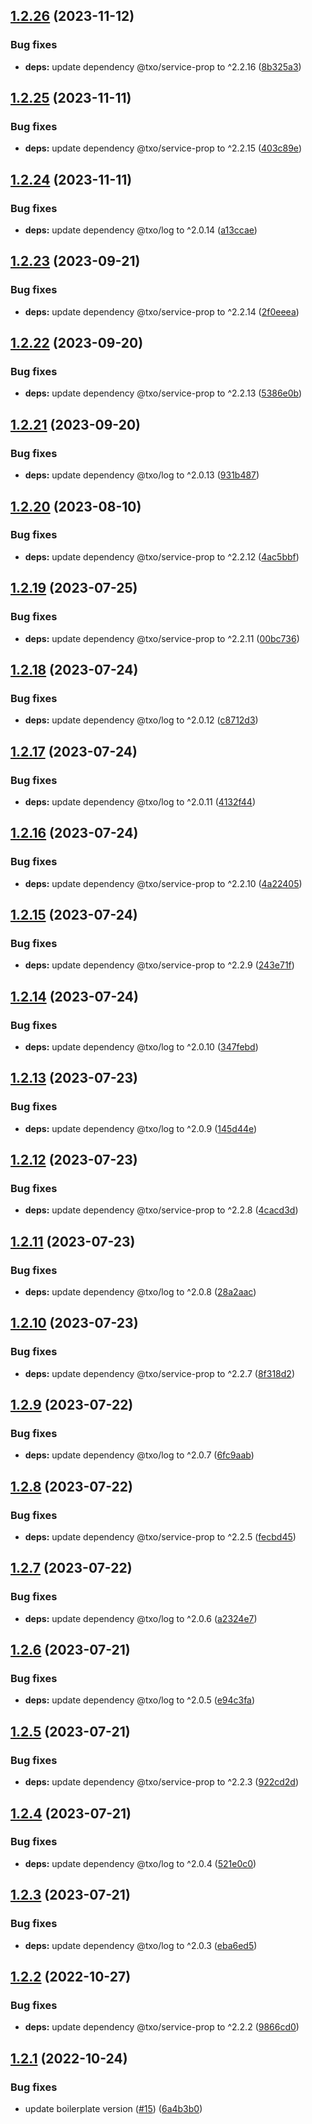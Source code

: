 ## [1.2.26](https://github.com/technology-studio/service-error-handler-react-peer/compare/v1.2.25...v1.2.26) (2023-11-12)


### Bug fixes

* **deps:** update dependency @txo/service-prop to ^2.2.16 ([8b325a3](https://github.com/technology-studio/service-error-handler-react-peer/commit/8b325a34365d994b0b831d332120be002b4842d7))

## [1.2.25](https://github.com/technology-studio/service-error-handler-react-peer/compare/v1.2.24...v1.2.25) (2023-11-11)


### Bug fixes

* **deps:** update dependency @txo/service-prop to ^2.2.15 ([403c89e](https://github.com/technology-studio/service-error-handler-react-peer/commit/403c89e8243cf08778f371be9d0f73cea644b90e))

## [1.2.24](https://github.com/technology-studio/service-error-handler-react-peer/compare/v1.2.23...v1.2.24) (2023-11-11)


### Bug fixes

* **deps:** update dependency @txo/log to ^2.0.14 ([a13ccae](https://github.com/technology-studio/service-error-handler-react-peer/commit/a13ccae7176bc046c752f31c289f314fa25e2e30))

## [1.2.23](https://github.com/technology-studio/service-error-handler-react-peer/compare/v1.2.22...v1.2.23) (2023-09-21)


### Bug fixes

* **deps:** update dependency @txo/service-prop to ^2.2.14 ([2f0eeea](https://github.com/technology-studio/service-error-handler-react-peer/commit/2f0eeeab430e30bff2435597b69cac172707176a))

## [1.2.22](https://github.com/technology-studio/service-error-handler-react-peer/compare/v1.2.21...v1.2.22) (2023-09-20)


### Bug fixes

* **deps:** update dependency @txo/service-prop to ^2.2.13 ([5386e0b](https://github.com/technology-studio/service-error-handler-react-peer/commit/5386e0bbf0eae4849918de2d7afe0e3278aa1db7))

## [1.2.21](https://github.com/technology-studio/service-error-handler-react-peer/compare/v1.2.20...v1.2.21) (2023-09-20)


### Bug fixes

* **deps:** update dependency @txo/log to ^2.0.13 ([931b487](https://github.com/technology-studio/service-error-handler-react-peer/commit/931b487a2015117e35cd55958df3bb3aeee45d6f))

## [1.2.20](https://github.com/technology-studio/service-error-handler-react-peer/compare/v1.2.19...v1.2.20) (2023-08-10)


### Bug fixes

* **deps:** update dependency @txo/service-prop to ^2.2.12 ([4ac5bbf](https://github.com/technology-studio/service-error-handler-react-peer/commit/4ac5bbf232c8bb9de139a132c30978c6ec5f9016))

## [1.2.19](https://github.com/technology-studio/service-error-handler-react-peer/compare/v1.2.18...v1.2.19) (2023-07-25)


### Bug fixes

* **deps:** update dependency @txo/service-prop to ^2.2.11 ([00bc736](https://github.com/technology-studio/service-error-handler-react-peer/commit/00bc736a2d3d23f3b163efd582f6d08db18c06b1))

## [1.2.18](https://github.com/technology-studio/service-error-handler-react-peer/compare/v1.2.17...v1.2.18) (2023-07-24)


### Bug fixes

* **deps:** update dependency @txo/log to ^2.0.12 ([c8712d3](https://github.com/technology-studio/service-error-handler-react-peer/commit/c8712d3f1de1a2b39606aadd3384b7efaa292f92))

## [1.2.17](https://github.com/technology-studio/service-error-handler-react-peer/compare/v1.2.16...v1.2.17) (2023-07-24)


### Bug fixes

* **deps:** update dependency @txo/log to ^2.0.11 ([4132f44](https://github.com/technology-studio/service-error-handler-react-peer/commit/4132f447c47bc93bc894397f45913aaafc4e8dd1))

## [1.2.16](https://github.com/technology-studio/service-error-handler-react-peer/compare/v1.2.15...v1.2.16) (2023-07-24)


### Bug fixes

* **deps:** update dependency @txo/service-prop to ^2.2.10 ([4a22405](https://github.com/technology-studio/service-error-handler-react-peer/commit/4a22405c4f4fa5094365761e6756089ef7e600e9))

## [1.2.15](https://github.com/technology-studio/service-error-handler-react-peer/compare/v1.2.14...v1.2.15) (2023-07-24)


### Bug fixes

* **deps:** update dependency @txo/service-prop to ^2.2.9 ([243e71f](https://github.com/technology-studio/service-error-handler-react-peer/commit/243e71f8341fcdaf82d6d2af681b346d53c531cf))

## [1.2.14](https://github.com/technology-studio/service-error-handler-react-peer/compare/v1.2.13...v1.2.14) (2023-07-24)


### Bug fixes

* **deps:** update dependency @txo/log to ^2.0.10 ([347febd](https://github.com/technology-studio/service-error-handler-react-peer/commit/347febdcf9f341b95a31c739839f9a23a49c2b8e))

## [1.2.13](https://github.com/technology-studio/service-error-handler-react-peer/compare/v1.2.12...v1.2.13) (2023-07-23)


### Bug fixes

* **deps:** update dependency @txo/log to ^2.0.9 ([145d44e](https://github.com/technology-studio/service-error-handler-react-peer/commit/145d44e68a94a5c4410f985f7481a364b09dfe2f))

## [1.2.12](https://github.com/technology-studio/service-error-handler-react-peer/compare/v1.2.11...v1.2.12) (2023-07-23)


### Bug fixes

* **deps:** update dependency @txo/service-prop to ^2.2.8 ([4cacd3d](https://github.com/technology-studio/service-error-handler-react-peer/commit/4cacd3d43c7d086b77bee4d225b2dfc8bac9bbd8))

## [1.2.11](https://github.com/technology-studio/service-error-handler-react-peer/compare/v1.2.10...v1.2.11) (2023-07-23)


### Bug fixes

* **deps:** update dependency @txo/log to ^2.0.8 ([28a2aac](https://github.com/technology-studio/service-error-handler-react-peer/commit/28a2aac64b06fcf698f59d96e4de0e79e9c98f75))

## [1.2.10](https://github.com/technology-studio/service-error-handler-react-peer/compare/v1.2.9...v1.2.10) (2023-07-23)


### Bug fixes

* **deps:** update dependency @txo/service-prop to ^2.2.7 ([8f318d2](https://github.com/technology-studio/service-error-handler-react-peer/commit/8f318d270078cdf846e83b025d7834aaf29d07d6))

## [1.2.9](https://github.com/technology-studio/service-error-handler-react-peer/compare/v1.2.8...v1.2.9) (2023-07-22)


### Bug fixes

* **deps:** update dependency @txo/log to ^2.0.7 ([6fc9aab](https://github.com/technology-studio/service-error-handler-react-peer/commit/6fc9aab28fbb10d3247476685751009501c4db90))

## [1.2.8](https://github.com/technology-studio/service-error-handler-react-peer/compare/v1.2.7...v1.2.8) (2023-07-22)


### Bug fixes

* **deps:** update dependency @txo/service-prop to ^2.2.5 ([fecbd45](https://github.com/technology-studio/service-error-handler-react-peer/commit/fecbd4584a18cbe9d7921337ef63b804712b53a2))

## [1.2.7](https://github.com/technology-studio/service-error-handler-react-peer/compare/v1.2.6...v1.2.7) (2023-07-22)


### Bug fixes

* **deps:** update dependency @txo/log to ^2.0.6 ([a2324e7](https://github.com/technology-studio/service-error-handler-react-peer/commit/a2324e717d4610b44bd60e94f6818ea966fedfb1))

## [1.2.6](https://github.com/technology-studio/service-error-handler-react-peer/compare/v1.2.5...v1.2.6) (2023-07-21)


### Bug fixes

* **deps:** update dependency @txo/log to ^2.0.5 ([e94c3fa](https://github.com/technology-studio/service-error-handler-react-peer/commit/e94c3fa9a449eff92f6c0d540170b585da858741))

## [1.2.5](https://github.com/technology-studio/service-error-handler-react-peer/compare/v1.2.4...v1.2.5) (2023-07-21)


### Bug fixes

* **deps:** update dependency @txo/service-prop to ^2.2.3 ([922cd2d](https://github.com/technology-studio/service-error-handler-react-peer/commit/922cd2d24616eb83fb392c14d0022b186f7a2683))

## [1.2.4](https://github.com/technology-studio/service-error-handler-react-peer/compare/v1.2.3...v1.2.4) (2023-07-21)


### Bug fixes

* **deps:** update dependency @txo/log to ^2.0.4 ([521e0c0](https://github.com/technology-studio/service-error-handler-react-peer/commit/521e0c04789f62f4921154bc3400f6757bbdb0ac))

## [1.2.3](https://github.com/technology-studio/service-error-handler-react-peer/compare/v1.2.2...v1.2.3) (2023-07-21)


### Bug fixes

* **deps:** update dependency @txo/log to ^2.0.3 ([eba6ed5](https://github.com/technology-studio/service-error-handler-react-peer/commit/eba6ed5879abd9c22c1e44144736afb7566c1e57))

## [1.2.2](https://github.com/technology-studio/service-error-handler-react-peer/compare/v1.2.1...v1.2.2) (2022-10-27)


### Bug fixes

* **deps:** update dependency @txo/service-prop to ^2.2.2 ([9866cd0](https://github.com/technology-studio/service-error-handler-react-peer/commit/9866cd00124107afe254446ec5ff28a422fcfb9d))

## [1.2.1](https://github.com/technology-studio/service-error-handler-react-peer/compare/v1.2.0...v1.2.1) (2022-10-24)


### Bug fixes

* update boilerplate version ([#15](https://github.com/technology-studio/service-error-handler-react-peer/issues/15)) ([6a4b3b0](https://github.com/technology-studio/service-error-handler-react-peer/commit/6a4b3b0852dbb3cde24314f57075e2421fd47fbb))
